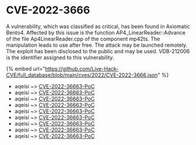 # CVE-2022-3666

A vulnerability, which was classified as critical, has been found in Axiomatic Bento4. Affected by this issue is the function AP4_LinearReader::Advance of the file Ap4LinearReader.cpp of the component mp42ts. The manipulation leads to use after free. The attack may be launched remotely. The exploit has been disclosed to the public and may be used. VDB-212006 is the identifier assigned to this vulnerability.

{% embed url="https://github.com/Live-Hack-CVE/full_database/blob/main/cves/2022/CVE-2022-3666.json" %}


* aqeisi ~> [CVE-2022-36663-PoC](https://www.alice-snow.ru/2022/database/cve-2022-3666/cve-2022-36663-poc-aqeisi)
* aqeisi ~> [CVE-2022-36663-PoC](https://www.alice-snow.ru/2022/database/cve-2022-3666/cve-2022-36663-poc-aqeisi)
* aqeisi ~> [CVE-2022-36663-PoC](https://www.alice-snow.ru/2022/database/cve-2022-3666/cve-2022-36663-poc-aqeisi)
* aqeisi ~> [CVE-2022-36663-PoC](https://www.alice-snow.ru/2022/database/cve-2022-3666/cve-2022-36663-poc-aqeisi)
* aqeisi ~> [CVE-2022-36663-PoC](https://www.alice-snow.ru/2022/database/cve-2022-3666/cve-2022-36663-poc-aqeisi)
* aqeisi ~> [CVE-2022-36663-PoC](https://www.alice-snow.ru/2022/database/cve-2022-3666/cve-2022-36663-poc-aqeisi)
* aqeisi ~> [CVE-2022-36663-PoC](https://www.alice-snow.ru/2022/database/cve-2022-3666/cve-2022-36663-poc-aqeisi)
* aqeisi ~> [CVE-2022-36663-PoC](https://www.alice-snow.ru/2022/database/cve-2022-3666/cve-2022-36663-poc-aqeisi)
* aqeisi ~> [CVE-2022-36663-PoC](https://www.alice-snow.ru/2022/database/cve-2022-3666/cve-2022-36663-poc-aqeisi)